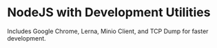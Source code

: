 # NodeJS with Development Utilities

Includes Google Chrome, Lerna, Minio Client, and TCP Dump for faster development.
